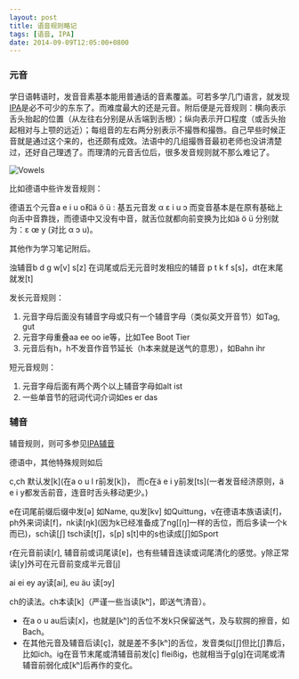 ```yaml
---
layout: post
title: 语音规则略记
tags: [语音, IPA]
date: 2014-09-09T12:05:00+0800
---
```

### 元音

学日语韩语时，发音音素基本能用普通话的音素覆盖。可若多学几门语言，就发现[IPA]是必不可少的东东了。而难度最大的还是元音。附后便是元音规则：横向表示舌头抬起的位置（从左往右分别是从舌端到舌根）；纵向表示开口程度（或舌头抬起相对与上颚的远近）；每组音的左右两分别表示不撮唇和撮唇。自己早些时候正音就是通过这个来的，也还颇有成效。法语中的几组撮唇音最初老师也没讲清楚过，还好自己理透了。而理清的元音舌位后，很多发音规则就不那么难记了。　　　

![Vowels]

比如德语中些许发音规则：

德语五个元音a e i u o和ä ö ü : 基五元音发 α ɛ i u ɔ 而变音基本是在原有基础上向舌中音靠拢，而德语中又没有中音，就舌位就都向前变换为比如ä ö ü 分别就为：ɛ œ y (对比 α ɔ u)。

其他作为学习笔记附后。

浊辅音b d g w\[v\] s\[z\] 在词尾或后无元音时发相应的辅音 p t k f s\[s\]，dt在末尾就发\[t\]

发长元音规则：

1.  元音字母后面没有辅音字母或只有一个辅音字母（类似英文开音节）如Tag, gut
2.  元音字母重叠aa ee oo ie等，比如Tee Boot Tier
3.  元音后有h，h不发音作音节延长（h本来就是送气的意思），如Bahn ihr　　

短元音规则：

1.  元音字母后面有两个两个以上辅音字母如alt ist
2.  一些单音节的冠词代词介词如es er das　　

### 辅音

辅音规则，则可多参见[IPA辅音]

德语中，其他特殊规则如后　

c,ch 默认发\[k\](在a o u l r前发\[k\])， 而c在ä e i y前发\[ts\](一者发音经济原则，ä e i y都发舌前音，连音时舌头移动更少。)

e在词尾前缀后缀中发\[ə\] 如Name, qu发\[kv\] 如Quittung，v在德语本族语读\[f\]，ph外来词读\[f\]，nk读\[ŋk\](因为k已经准备成了ng\[\[ŋ\]一样的舌位，而后多读一个k而已)，sch读\[∫\] tsch读\[t∫\]，s\[p\] s\[t\]中的s也读成\[∫\]如Sport

r在元音前读\[r\], 辅音前或词尾读\[ɐ\]，也有些辅音连读或词尾清化的感觉。y除正常读\[y\]外可在元音前变成半元音\[j\]　

ai ei ey ay读\[ai\], eu äu 读\[ɔy\]　　

ch的读法。ch本读\[k\]（严谨一些当读\[kʰ\]，即送气清音）。

 *  在a o u au后读\[x\]，也就是\[kʰ\]的舌位不发k只保留送气，及与软腭的擦音，如Bach。
 *  在其他元音及辅音后读\[ç\]，就是差不多\[kʰ\]的舌位，发音类似\[∫\]但比\[∫\]靠后，比如ich。ig在音节末尾或清辅音前发\[ç\] fleißig，也就相当于g\[g\]在词尾或清辅音前弱化成\[kʰ\]后再作的变化。  
    


[IPA]: http://zh.wikipedia.org/wiki/%E5%9C%8B%E9%9A%9B%E9%9F%B3%E6%A8%99
[Vowels]: {{site.baseurl}}/assets/2014-09-09-语音规则略记.md.1.jpeg
[IPA辅音]: http://zh.wikipedia.org/wiki/%E5%9C%8B%E9%9A%9B%E9%9F%B3%E6%A8%99#.E8.BC.94.E9.9F.B3